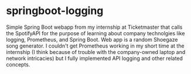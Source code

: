 # springboot-logging

Simple Spring Boot webapp from my internship at Ticketmaster that calls the SpotifyAPI for the purpose of learning about company technolgies like logging, Prometheus, and Spring Boot. 
Web app is a random Shoegaze song generator. I couldn't get Prometheus working in my short time at the internship (I think because of trouble with the company-owned laptop and network
intricacies) but I fully implemented API logging and other related concepts.
